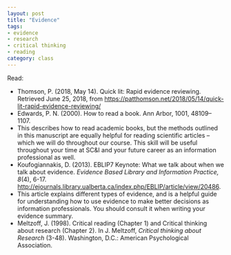```yaml
---
layout: post
title: "Evidence"
tags: 
- evidence
- research
- critical thinking
- reading
category: class
---
```


Read:

- Thomson, P. (2018, May 14). Quick lit: Rapid evidence reviewing. Retrieved June 25, 2018, from https://patthomson.net/2018/05/14/quick-lit-rapid-evidence-reviewing/
-  Edwards, P. N. (2000). How to read a book. Ann Arbor, 1001, 48109–1107.
  -  This describes how to read academic books, but the methods outlined in this manuscript are equally helpful for reading scientific articles – which we will do throughout our course. This skill will be useful throughout your time at SC&I and your future career as an information professional as well. 
-  Koufogiannakis, D. (2013). EBLIP7 Keynote: What we talk about when we talk about evidence. *Evidence Based Library and Information Practice, 8*(4), 6-17. http://ejournals.library.ualberta.ca/index.php/EBLIP/article/view/20486. 
  -  This article explains different types of evidence, and is a helpful guide for understanding how to use evidence to make better decisions as information professionals. You should consult it when writing your evidence summary.
-  Meltzoff, J. (1998). Critical reading (Chapter 1) and Critical thinking about research (Chapter 2). In J. Meltzoff, *Critical thinking about Research* (3-48). Washington, D.C.: American Psychological Association.